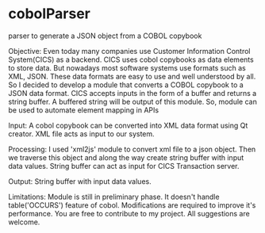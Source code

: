 # cobolParser
parser to generate a JSON object from a COBOL copybook

Objective:
Even today many companies use Customer Information Control System(CICS) as a backend. CICS uses cobol copybooks as data elements to store data. But nowadays most software systems use formats such as XML, JSON. These data formats are easy to use and well understood by all. So I decided to develop a module that converts a COBOL copybook to a JSON data format. CICS accepts inputs in the form of a buffer and returns a string buffer. A buffered string will be output of this module. So, module can be used to automate element mapping in APIs

Input:
A cobol copybook can be converted into XML data format using Qt creator. XML file acts as input to our system.

Processing:
I used 'xml2js' module to convert xml file to a json object. Then we traverse this object and along the way create string buffer with input data values. String buffer can act as input for CICS Transaction server.

Output:
String buffer with input data values.

Limitations:
Module is still in preliminary phase. 
It doesn't handle table('OCCURS') feature of cobol.
Modifications are required to improve it's performance.
You are free to contribute to my project. All suggestions are welcome.

